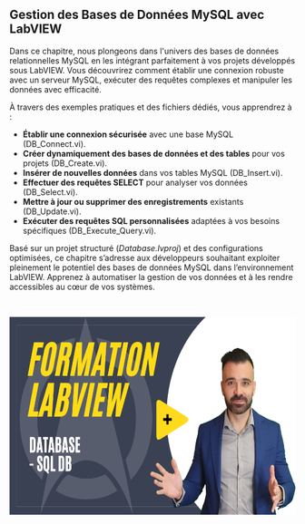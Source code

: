 <h2 dir="auto" id="h_204237571151655104512005">Gestion des Bases de Donn&eacute;es MySQL avec LabVIEW</h2>
<p>Dans ce chapitre, nous plongeons dans l'univers des bases de donn&eacute;es relationnelles MySQL en les int&eacute;grant parfaitement &agrave; vos projets d&eacute;velopp&eacute;s sous LabVIEW. Vous d&eacute;couvrirez comment &eacute;tablir une connexion robuste avec un serveur MySQL, ex&eacute;cuter des requ&ecirc;tes complexes et manipuler les donn&eacute;es avec efficacit&eacute;.</p>
<p>&Agrave; travers des exemples pratiques et des fichiers d&eacute;di&eacute;s, vous apprendrez &agrave; :</p>
<ul>
<li><strong>&Eacute;tablir une connexion s&eacute;curis&eacute;e</strong> avec une base MySQL (DB_Connect.vi).</li>
<li><strong>Cr&eacute;er dynamiquement des bases de donn&eacute;es et des tables</strong> pour vos projets (DB_Create.vi).</li>
<li><strong>Ins&eacute;rer de nouvelles donn&eacute;es</strong> dans vos tables MySQL (DB_Insert.vi).</li>
<li><strong>Effectuer des requ&ecirc;tes SELECT</strong> pour analyser vos donn&eacute;es (DB_Select.vi).</li>
<li><strong>Mettre &agrave; jour ou supprimer des enregistrements</strong> existants (DB_Update.vi).</li>
<li><strong>Ex&eacute;cuter des requ&ecirc;tes SQL personnalis&eacute;es</strong> adapt&eacute;es &agrave; vos besoins sp&eacute;cifiques (DB_Execute_Query.vi).</li>
</ul>
<p>Bas&eacute; sur un projet structur&eacute; (<em>Database.lvproj</em>) et des configurations optimis&eacute;es, ce chapitre s&rsquo;adresse aux d&eacute;veloppeurs souhaitant exploiter pleinement le potentiel des bases de donn&eacute;es MySQL dans l&rsquo;environnement LabVIEW. Apprenez &agrave; automatiser la gestion de vos donn&eacute;es et &agrave; les rendre accessibles au c&oelig;ur de vos syst&egrave;mes.</p>
<p dir="auto"><br /><span></span></p>
<p dir="auto"><a href="https://youtu.be/9kIG-NOfbSQ"><img src="https://github.com/Technologies-de-France/Formation-LabVIEW/blob/main/M%20-%202%20-%20Data%20Save%20-%20Database%20%20-%20MySQL/SQL%20DB.png?raw=true" alt="" width="620" height="349" /></a></p>
<p>&nbsp;</p>
<p></p>
<p></p>
